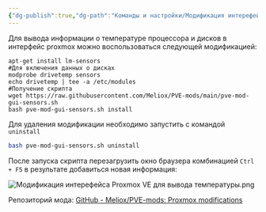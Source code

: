 ```yaml
---
{"dg-publish":true,"dg-path":"Команды и настройки/Модификация интерефейса Proxmox VE для вывода температуры.md","permalink":"/komandy-i-nastrojki/modifikacziya-interefejsa-proxmox-ve-dlya-vyvoda-temperatury/","updated":"2024-10-06T02:54:51+03:00"}
---
```


Для вывода информации о температуре процессора и дисков в интерфейс proxmox можно воспользоваться следующей модификацией:

```shell
apt-get install lm-sensors
#Для включения данных о дисках
modprobe drivetemp sensors
echo drivetemp | tee -a /etc/modules
#Получение скрипта
wget https://raw.githubusercontent.com/Meliox/PVE-mods/main/pve-mod-gui-sensors.sh
bash pve-mod-gui-sensors.sh install
```

Для удаления модификации необходимо запустить с командой `uninstall`

```sh
bash pve-mod-gui-sensors.sh uninstall
```

После запуска скрипта перезагрузить окно браузера комбинацией `Ctrl + F5` в результате добавиться новая информация:

![Модификация интерефейса Proxmox VE для вывода температуры.png](/img/user/%D0%98%D1%81%D1%85%D0%BE%D0%B4%D0%BD%D0%B8%D0%BA%D0%B8/%D0%9C%D0%BE%D0%B4%D0%B8%D1%84%D0%B8%D0%BA%D0%B0%D1%86%D0%B8%D1%8F%20%D0%B8%D0%BD%D1%82%D0%B5%D1%80%D0%B5%D1%84%D0%B5%D0%B9%D1%81%D0%B0%20Proxmox%20VE%20%D0%B4%D0%BB%D1%8F%20%D0%B2%D1%8B%D0%B2%D0%BE%D0%B4%D0%B0%20%D1%82%D0%B5%D0%BC%D0%BF%D0%B5%D1%80%D0%B0%D1%82%D1%83%D1%80%D1%8B.png)

Репозиторий мода: [GitHub - Meliox/PVE-mods: Proxmox modifications](https://github.com/Meliox/PVE-mods)